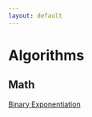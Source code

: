 ```yaml
---
layout: default
---
```


# Algorithms

## Math
[Binary Exponentiation](./pages/binary_exponentiation.html)

